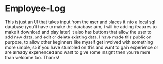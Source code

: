 # Employee-Log
This is just an UI that takes input from the user and places it into a local sql database (you'll have to make the database atm,
I will be adding features to make it download and play later) It also has buttons that allow the user to add new data, and edit or delete existing
data. 
I have made this public on purpose, to allow other beginners like myself get involved with something more simple, so if you have stumbled 
on this and want to gain experience or are already experienced and want to give some insight then you're more than welcome too. Thanks!
